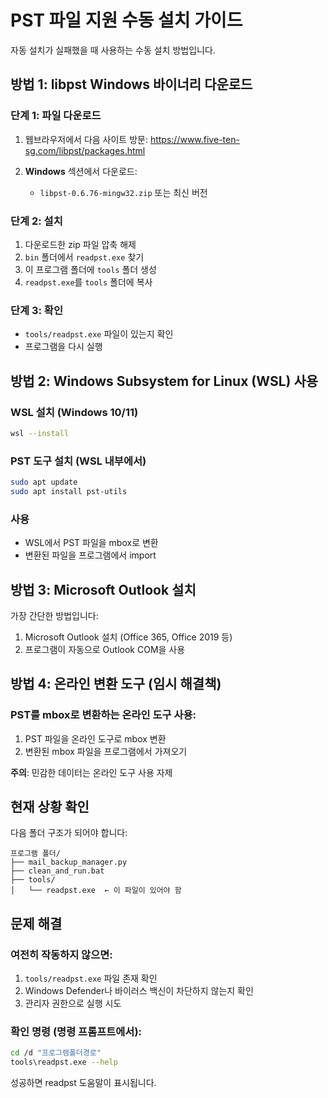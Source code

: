 # PST 파일 지원 수동 설치 가이드

자동 설치가 실패했을 때 사용하는 수동 설치 방법입니다.

## 방법 1: libpst Windows 바이너리 다운로드

### 단계 1: 파일 다운로드
1. 웹브라우저에서 다음 사이트 방문:
   https://www.five-ten-sg.com/libpst/packages.html

2. **Windows** 섹션에서 다운로드:
   - `libpst-0.6.76-mingw32.zip` 또는 최신 버전

### 단계 2: 설치
1. 다운로드한 zip 파일 압축 해제
2. `bin` 폴더에서 `readpst.exe` 찾기
3. 이 프로그램 폴더에 `tools` 폴더 생성
4. `readpst.exe`를 `tools` 폴더에 복사

### 단계 3: 확인
- `tools/readpst.exe` 파일이 있는지 확인
- 프로그램을 다시 실행

## 방법 2: Windows Subsystem for Linux (WSL) 사용

### WSL 설치 (Windows 10/11)
```bash
wsl --install
```

### PST 도구 설치 (WSL 내부에서)
```bash
sudo apt update
sudo apt install pst-utils
```

### 사용
- WSL에서 PST 파일을 mbox로 변환
- 변환된 파일을 프로그램에서 import

## 방법 3: Microsoft Outlook 설치

가장 간단한 방법입니다:
1. Microsoft Outlook 설치 (Office 365, Office 2019 등)
2. 프로그램이 자동으로 Outlook COM을 사용

## 방법 4: 온라인 변환 도구 (임시 해결책)

### PST를 mbox로 변환하는 온라인 도구 사용:
1. PST 파일을 온라인 도구로 mbox 변환
2. 변환된 mbox 파일을 프로그램에서 가져오기

**주의**: 민감한 데이터는 온라인 도구 사용 자제

## 현재 상황 확인

다음 폴더 구조가 되어야 합니다:
```
프로그램 폴더/
├── mail_backup_manager.py
├── clean_and_run.bat
├── tools/
│   └── readpst.exe  ← 이 파일이 있어야 함
```

## 문제 해결

### 여전히 작동하지 않으면:
1. `tools/readpst.exe` 파일 존재 확인
2. Windows Defender나 바이러스 백신이 차단하지 않는지 확인
3. 관리자 권한으로 실행 시도

### 확인 명령 (명령 프롬프트에서):
```bash
cd /d "프로그램폴더경로"
tools\readpst.exe --help
```

성공하면 readpst 도움말이 표시됩니다.